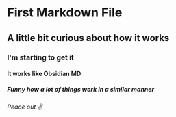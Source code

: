 # First Markdown File
## A little bit curious about how it works
### I'm starting to get it
#### It works like Obsidian MD
##### Funny how a lot of things work in a similar manner
###### Peace out :v:
